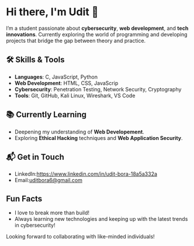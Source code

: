 # Hi there, I'm Udit 👋

I’m a student passionate about **cybersecurity**, **web development**, and **tech innovations**. Currently exploring the world of programming and developing projects that bridge the gap between theory and practice.

## 🛠️ Skills & Tools
- **Languages**: C, JavaScript, Python
- **Web Development**: HTML, CSS, JavaScrip
- **Cybersecurity**: Penetration Testing, Network Security, Cryptography
- **Tools**: Git, GitHub, Kali Linux, Wireshark, VS Code

## 📚 Currently Learning
- Deepening my understanding of **Web Developement**.
- Exploring **Ethical Hacking** techniques and **Web Application Security**.

## 📬 Get in Touch
- LinkedIn:https://www.linkedin.com/in/udit-bora-18a5a332a
- Email:uditbora6@gmail.com

## Fun Facts
- I love to break more than build!
- Always learning new technologies and keeping up with the latest trends in cybersecurity!

Looking forward to collaborating with like-minded individuals!

